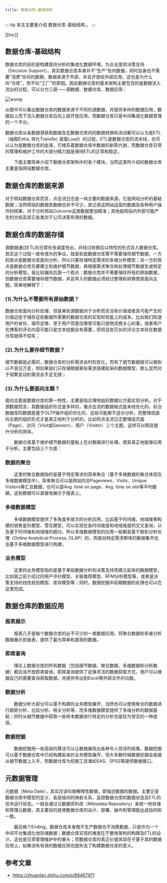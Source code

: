 ```yaml
---
title: 数据仓库-基础结构
---
```


::: tip
本文主要是介绍 数据仓库-基础结构 。
:::

[[toc]]


##  数据仓库-基础结构

数据仓库的目的是构建面向分析的集成化数据环境，为企业提供决策支持（Decision Support）。其实数据仓库本身并不“生产”任何数据，同时自身也不需要“消费”任何的数据，数据来源于外部，并且开放给外部应用，这也是为什么叫“仓库”，而不叫“工厂”的原因。因此数据仓库的基本架构主要包含的是数据流入流出的过程，可以分为三层——源数据、数据仓库、数据应用：

<img class= "zoom-custom-imgs" :src="$withBase('/assets/img/dw/intro/basicarch-1.png')" alt="wxmp">


从图中可以看出数据仓库的数据来源于不同的源数据，并提供多样的数据应用，数据自上而下流入数据仓库后向上层开放应用，而数据仓库只是中间集成化数据管理的一个平台。

数据仓库从各数据源获取数据及在数据仓库内的数据转换和流动都可以认为是ETL（抽取Extra, 转化Transfer, 装载Load）的过程，ETL是数据仓库的流水线，也可以认为是数据仓库的血液，它维系着数据仓库中数据的新陈代谢，而数据仓库日常的管理和维护工作的大部分精力就是保持ETL的正常和稳定。

　　下面主要简单介绍下数据仓库架构中的各个模块，当然这里所介绍的数据仓库主要是指网站数据仓库。

## 数据仓库的数据来源

对于网站数据仓库而言，点击流日志是一块主要的数据来源，它是网站分析的基础数据；当然网站的数据库数据也并不可少，其记录这网站运营的数据及各种用户操作的结果，对于分析网站Outcome这类数据更加精准；其他是网站内外部可能产生的文档及其它各类对于公司决策有用的数据。

## 数据仓库的数据存储

源数据通过ETL的日常任务调度导出，并经过转换后以特性的形式存入数据仓库。其实这个过程一直有很大的争议，就是到底数据仓库需不需要储存细节数据，一方的观点是数据仓库面向分析，所以只要存储特定需求的多维分析模型；另一方的观点是数据仓库先要建立和维护细节数据，再根据需求聚合和处理细节数据生成特定的分析模型。我比较偏向后面一个观点：数据仓库并不需要储存所有的原始数据，但数据仓库需要储存细节数据，并且导入的数据必须经过整理和转换使其面向主题。简单地解释下：

### (1).为什么不需要所有原始数据？

数据仓库面向分析处理，但是某些源数据对于分析而言没有价值或者其可能产生的价值远低于储存这些数据所需要的数据仓库的实现和性能上的成本。比如我们知道用户的省份、城市足够，至于用户究竟住哪里可能只是物流商关心的事，或者用户在博客的评论内容可能只是文本挖掘会有需要，但将这些冗长的评论文本存在数据仓库就得不偿失；

### (2).为什么要存细节数据？
   
细节数据是必需的，数据仓库的分析需求会时刻变化，而有了细节数据就可以做到以不变应万变，但如果我们只存储根据某些需求搭建起来的数据模型，那么显然对于频繁变动的需求会手足无措；

### (3).为什么要面向主题？

面向主题是数据仓库的第一特性，主要是指合理地组织数据以方面实现分析。对于源数据而言，其数据组织形式是多样的，像点击流的数据格式是未经优化的，前台数据库的数据是基于OLTP操作组织优化的，这些可能都不适合分析，而整理成面向主题的组织形式才是真正地利于分析的，比如将点击流日志整理成页面（Page）、访问（Visit或Session）、用户（Visitor）三个主题，这样可以明显提升分析的效率。

　　数据仓库基于维护细节数据的基础上在对数据进行处理，使其真正地能够应用于分析。主要包括三个方面：

### **数据的聚合**

　　这里的聚合数据指的是基于特定需求的简单聚合（基于多维数据的聚合体现在多维数据模型中），简单聚合可以是网站的总Pageviews、Visits、Unique Visitors等汇总数据，也可以是Avg. time on page、Avg. time on site等平均数据，这些数据可以直接地展示于报表上。

### **多维数据模型**

　　多维数据模型提供了多角度多层次的分析应用，比如基于时间维、地域维等构建的销售星形模型、雪花模型，可以实现在各时间维度和地域维度的交叉查询，以及基于时间维和地域维的细分。所以多维数据模型的应用一般都是基于联机分析处理（Online Analytical Process, OLAP）的，而面向特定需求群体的数据集市也会基于多维数据模型进行构建。

### **业务模型**

　　这里的业务模型指的是基于某些数据分析和决策支持而建立起来的数据模型，比如我之前介绍过的用户评价模型、关联推荐模型、RFM分析模型等，或者是决策支持的线性规划模型、库存模型等；同时，数据挖掘中前期数据的处理也可以在这里完成。



## 数据仓库的数据应用

### **报表展示**

　　报表几乎是每个数据仓库的必不可少的一类数据应用，将聚合数据和多维分析数据展示到报表，提供了最为简单和直观的数据。

### **即席查询**

　　理论上数据仓库的所有数据（包括细节数据、聚合数据、多维数据和分析数据）都应该开放即席查询，即席查询提供了足够灵活的数据获取方式，用户可以根据自己的需要查询获取数据，并提供导出到Excel等外部文件的功能。

### **数据分析**

　　数据分析大部分可以基于构建的业务模型展开，当然也可以使用聚合的数据进行趋势分析、比较分析、相关分析等，而多维数据模型提供了多维分析的数据基础；同时从细节数据中获取一些样本数据进行特定的分析也是较为常见的一种途径。

### **数据挖掘**

　　数据挖掘用一些高级的算法可以让数据展现出各种令人惊讶的结果。数据挖掘可以基于数据仓库中已经构建起来的业务模型展开，但大多数时候数据挖掘会直接从细节数据上入手，而数据仓库为挖掘工具诸如SAS、SPSS等提供数据接口。



## 元数据管理

元数据（Meta Date），其实应该叫做解释性数据，即描述数据的数据。主要记录数据仓库中模型的定义、各层级间的映射关系、监控数据仓库的数据状态及ETL的任务运行状态。一般会通过元数据资料库（Metadata Repository）来统一地存储和管理元数据，其主要目的是使数据仓库的设计、部署、操作和管理能达成协同和一致。

　　最后做个Ending，数据仓库本身既不生产数据也不消费数据，只是作为一个中间平台集成化地存储数据；数据仓库实现的难度在于整体架构的构建及ETL的设计，这也是日常管理维护中的重头；而数据仓库的真正价值体现在于基于其的数据应用上，如果没有有效的数据应用也就失去了构建数据仓库的意义。


## 参考文章
* https://zhuanlan.zhihu.com/p/88467971